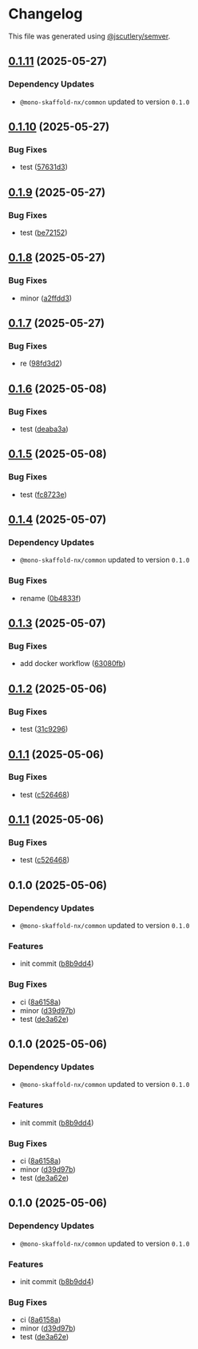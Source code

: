 # Changelog

This file was generated using [@jscutlery/semver](https://github.com/jscutlery/semver).

## [0.1.11](https://github.com/DOstapovets/mono-skaffold-nx/compare/server-0.1.10...server-0.1.11) (2025-05-27)

### Dependency Updates

* `@mono-skaffold-nx/common` updated to version `0.1.0`
## [0.1.10](https://github.com/DOstapovets/mono-skaffold-nx/compare/server-0.1.9...server-0.1.10) (2025-05-27)


### Bug Fixes

* test ([57631d3](https://github.com/DOstapovets/mono-skaffold-nx/commit/57631d3e4e7b69d27ecfe2a5d31d32a038eb356b))

## [0.1.9](https://github.com/DOstapovets/mono-skaffold-nx/compare/server-0.1.8...server-0.1.9) (2025-05-27)


### Bug Fixes

* test ([be72152](https://github.com/DOstapovets/mono-skaffold-nx/commit/be72152a726a24fc93af6d2e8ffed7961a321d8d))

## [0.1.8](https://github.com/DOstapovets/mono-skaffold-nx/compare/server-0.1.7...server-0.1.8) (2025-05-27)


### Bug Fixes

* minor ([a2ffdd3](https://github.com/DOstapovets/mono-skaffold-nx/commit/a2ffdd331c809c4a3082f310995b91fde9a0d398))

## [0.1.7](https://github.com/DOstapovets/mono-skaffold-nx/compare/server-0.1.6...server-0.1.7) (2025-05-27)


### Bug Fixes

* re ([98fd3d2](https://github.com/DOstapovets/mono-skaffold-nx/commit/98fd3d2d212a039a50bbad6c4b815ca79156f512))

## [0.1.6](https://github.com/DOstapovets/mono-skaffold-nx/compare/server-0.1.5...server-0.1.6) (2025-05-08)


### Bug Fixes

* test ([deaba3a](https://github.com/DOstapovets/mono-skaffold-nx/commit/deaba3a540f85d9ea68021a50b8213ffbc296558))

## [0.1.5](https://github.com/DOstapovets/mono-skaffold-nx/compare/server-0.1.4...server-0.1.5) (2025-05-08)


### Bug Fixes

* test ([fc8723e](https://github.com/DOstapovets/mono-skaffold-nx/commit/fc8723e340fa6bff00ecbb2b3e4155e3403cfa56))

## [0.1.4](https://github.com/DOstapovets/mono-skaffold-nx/compare/server-0.1.3...server-0.1.4) (2025-05-07)

### Dependency Updates

* `@mono-skaffold-nx/common` updated to version `0.1.0`

### Bug Fixes

* rename ([0b4833f](https://github.com/DOstapovets/mono-skaffold-nx/commit/0b4833fdd8e44417aff3c339856b80b2489dedb1))

## [0.1.3](https://github.com/DOstapovets/mono-skaffold-nx/compare/server-0.1.2...server-0.1.3) (2025-05-07)


### Bug Fixes

* add docker workflow ([63080fb](https://github.com/DOstapovets/mono-skaffold-nx/commit/63080fb239c339fe1bd1507e28f0a5b5edbc174a))

## [0.1.2](https://github.com/DOstapovets/mono-skaffold-nx/compare/server-0.1.1...server-0.1.2) (2025-05-06)


### Bug Fixes

* test ([31c9296](https://github.com/DOstapovets/mono-skaffold-nx/commit/31c929647bf6623190e3e71532facfc2c05ce61f))

## [0.1.1](https://github.com/DOstapovets/mono-skaffold-nx/compare/server-0.1.0...server-0.1.1) (2025-05-06)


### Bug Fixes

* test ([c526468](https://github.com/DOstapovets/mono-skaffold-nx/commit/c5264685c3df2a57ec515af70d2f9cdbc81f72ef))

## [0.1.1](https://github.com/DOstapovets/mono-skaffold-nx/compare/server-0.1.0...server-0.1.1) (2025-05-06)


### Bug Fixes

* test ([c526468](https://github.com/DOstapovets/mono-skaffold-nx/commit/c5264685c3df2a57ec515af70d2f9cdbc81f72ef))

## 0.1.0 (2025-05-06)

### Dependency Updates

* `@mono-skaffold-nx/common` updated to version `0.1.0`

### Features

* init commit ([b8b9dd4](https://github.com/DOstapovets/mono-skaffold-nx/commit/b8b9dd429b10ca1c22560e8ac2b9172349c6a718))


### Bug Fixes

* ci ([8a6158a](https://github.com/DOstapovets/mono-skaffold-nx/commit/8a6158a2bfaf8ab48c5c0f89fe2eefde71fb4b97))
* minor ([d39d97b](https://github.com/DOstapovets/mono-skaffold-nx/commit/d39d97b948b1c9a53eb910a3ed61c7d36ba59a81))
* test ([de3a62e](https://github.com/DOstapovets/mono-skaffold-nx/commit/de3a62e3489215523ce40b26c9c0aae813de963b))

## 0.1.0 (2025-05-06)

### Dependency Updates

* `@mono-skaffold-nx/common` updated to version `0.1.0`

### Features

* init commit ([b8b9dd4](https://github.com/DOstapovets/mono-skaffold-nx/commit/b8b9dd429b10ca1c22560e8ac2b9172349c6a718))


### Bug Fixes

* ci ([8a6158a](https://github.com/DOstapovets/mono-skaffold-nx/commit/8a6158a2bfaf8ab48c5c0f89fe2eefde71fb4b97))
* minor ([d39d97b](https://github.com/DOstapovets/mono-skaffold-nx/commit/d39d97b948b1c9a53eb910a3ed61c7d36ba59a81))
* test ([de3a62e](https://github.com/DOstapovets/mono-skaffold-nx/commit/de3a62e3489215523ce40b26c9c0aae813de963b))

## 0.1.0 (2025-05-06)

### Dependency Updates

* `@mono-skaffold-nx/common` updated to version `0.1.0`

### Features

* init commit ([b8b9dd4](https://github.com/DOstapovets/mono-skaffold-nx/commit/b8b9dd429b10ca1c22560e8ac2b9172349c6a718))


### Bug Fixes

* ci ([8a6158a](https://github.com/DOstapovets/mono-skaffold-nx/commit/8a6158a2bfaf8ab48c5c0f89fe2eefde71fb4b97))
* minor ([d39d97b](https://github.com/DOstapovets/mono-skaffold-nx/commit/d39d97b948b1c9a53eb910a3ed61c7d36ba59a81))
* test ([de3a62e](https://github.com/DOstapovets/mono-skaffold-nx/commit/de3a62e3489215523ce40b26c9c0aae813de963b))
